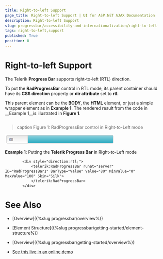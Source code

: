 ```yaml
---
title: Right-to-left Support
page_title: Right-to-left Support | UI for ASP.NET AJAX Documentation
description: Right-to-left Support
slug: progressbar/accessibility-and-internationalization/right-to-left-support
tags: right-to-left,support
published: True
position: 0
---
```


# Right-to-left Support



The Telerik __Progress Bar__ supports right-to-left (RTL) direction.

To put the __RadProgressBar__ control in RTL mode, its parent container should have its __CSS direction__	property or __dir attribute__ set to __rtl__.

This parent element can be the __BODY__, the __HTML__ element,	or just a simple wrapper element as in __Example 1__. The rendered result from the code in __Example 1__is illustrated in __Figure 1__.

## 
>caption Figure 1: RadProgressBar control in Right-to-Left mode

![progress-bar-rtl-support](images/progress-bar-rtl-support.png)

__Example 1__: Putting the __Telerik Progress Bar__ in Right-to-Left mode

````ASPNET
	    <div style="direction:rtl;">
			<telerik:RadProgressBar runat="server" ID="RadProgressBar1" BarType="Value" Value="80" MinValue="0" MaxValue="100" Skin="Silk">
			</telerik:RadProgressBar>
		</div>
````



# See Also

 * [Overview]({%slug progressbar/overview%})

 * [Element Structure]({%slug progressbar/getting-started/element-structure%})

 * [Overview]({%slug progressbar/getting-started/overview%})

 * [See this live in an online demo](http://demos.telerik.com/aspnet-ajax/progress-bar/examples/accessibility-and-internationalization/right-to-left/defaultcs.aspx)
